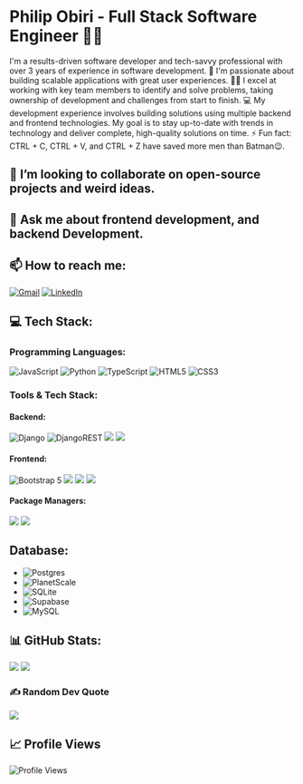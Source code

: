 # Philip Obiri - Full Stack Software Engineer 👨‍💻

I'm a results-driven software developer and tech-savvy professional with over 3 years of experience in software development. 💖 I'm passionate about building scalable applications with great user experiences. 💪🏼 I excel at working with key team members to identify and solve problems, taking ownership of development and challenges from start to finish. 💻 My development experience involves building solutions using multiple backend and frontend technologies. My goal is to stay up-to-date with trends in technology and deliver complete, high-quality solutions on time. ⚡ Fun fact: CTRL + C, CTRL + V, and CTRL + Z have saved more men than Batman😉.

## 👯 I’m looking to collaborate on open-source projects and weird ideas.
## 💬 Ask me about frontend development, and backend Development.

## 📫 How to reach me:
[![Gmail](https://img.shields.io/badge/-GMAIL-D14836?style=for-the-badge&logo=gmail&logoColor=white)](mailto:philipobiri3.1@gmail.com)
[![LinkedIn](https://img.shields.io/badge/-LINKEDIN-0077B5?style=for-the-badge&logo=linkedin&logoColor=white)](https://www.linkedin.com/in/philipobiri/)

## 💻 Tech Stack:

### Programming Languages:
![JavaScript](https://img.shields.io/badge/javascript-%23323330.svg?style=for-the-badge&logo=javascript&logoColor=%23F7DF1E)
![Python](https://img.shields.io/badge/python-3670A0?style=for-the-badge&logo=python&logoColor=ffdd54) 
![TypeScript](https://img.shields.io/badge/typescript-%23007ACC.svg?style=for-the-badge&logo=typescript&logoColor=white) 
![HTML5](https://img.shields.io/badge/html5-%23E34F26?style=for-the-badge&logo=html5&logoColor=white) 
![CSS3](https://img.shields.io/badge/css3-%231572B6?style=for-the-badge&logo=css3&logoColor=white) 

### Tools & Tech Stack:

#### Backend:
![Django](https://img.shields.io/badge/django-%23092E20.svg?style=for-the-badge&logo=django&logoColor=white)
![DjangoREST](https://img.shields.io/badge/DJANGO-REST-ff1709?style=for-the-badge&logo=django&logoColor=white&color=ff1709&labelColor=gray)
![](https://img.shields.io/badge/-Node.js-339933?style=for-the-badge&logo=Node.js&logoColor=white)
![](https://img.shields.io/badge/-Express-000000?style=for-the-badge&logo=express&logoColor=white)

#### Frontend:
![Bootstrap 5](https://img.shields.io/badge/bootstrap-7952B3?style=for-the-badge&logo=bootstrap&logoColor=white)
![](https://img.shields.io/badge/-ReactJS-61DAFB?style=for-the-badge&logo=React&logoColor=white)
![](https://img.shields.io/badge/-Redux-764ABC?style=for-the-badge&logo=Redux&logoColor=white)
![](https://img.shields.io/badge/-Tailwind_CSS-38B2AC?style=for-the-badge&logo=tailwindcss&logoColor=white)
  
#### Package Managers:
![](https://img.shields.io/badge/-NPM-CB3837?style=for-the-badge&logo=NPM&logoColor=white)
![](https://img.shields.io/badge/-Yarn-2C8EBB?style=for-the-badge&logo=yarn&logoColor=white)

## Database:
- ![Postgres](https://img.shields.io/badge/postgres-%23316192.svg?style=for-the-badge&logo=postgresql&logoColor=white)
- ![PlanetScale](https://img.shields.io/badge/planetscale-%23000000.svg?style=for-the-badge&logo=planetscale&logoColor=white)
- ![SQLite](https://img.shields.io/badge/sqlite-%2307405e.svg?style=for-the-badge&logo=sqlite&logoColor=white)
- ![Supabase](https://img.shields.io/badge/Supabase-3ECF8E?style=for-the-badge&logo=supabase&logoColor=white) 
- ![MySQL](https://img.shields.io/badge/mysql-%2300000f.svg?style=for-the-badge&logo=mysql&logoColor=white)

## 📊 GitHub Stats:
![](https://github-readme-streak-stats.herokuapp.com/?user=philipObiri&theme=dark&hide_border=false)
![](https://github-readme-stats.vercel.app/api/top-langs/?username=philipObiri&theme=dark&hide_border=false&include_all_commits=true&count_private=false&layout=compact)

### ✍️ Random Dev Quote
![](https://quotes-github-readme.vercel.app/api?type=horizontal&theme=radical)

## 📈 Profile Views
![Profile Views](https://komarev.com/ghpvc/?username=philipObiri&color=blueviolet)
